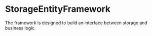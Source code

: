 # StorageEntityFramework
The framework is designed to build an interface between storage and business logic.

